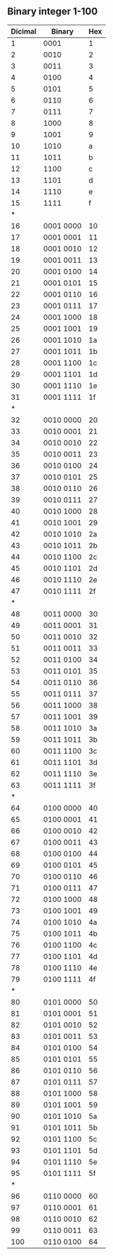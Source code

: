 <!-- April-29-2019 -->

## Binary integer 1-100

Dicimal | Binary | Hex
:--|---|---|
1|0001|1
2|0010|2
3|0011|3
4|0100|4
5|0101|5
6|0110|6
7|0111|7
8|1000|8
9|1001|9
10|1010|a
11|1011|b
12|1100|c
13|1101|d
14|1110|e
15|1111|f
*|
16|0001 0000|10
17|0001 0001|11
18|0001 0010|12
19|0001 0011|13
20|0001 0100|14
21|0001 0101|15
22|0001 0110|16
23|0001 0111|17
24|0001 1000|18
25|0001 1001|19
26|0001 1010|1a
27|0001 1011|1b
28|0001 1100|1c
29|0001 1101|1d
30|0001 1110|1e
31|0001 1111|1f
*|
32|0010 0000|20
33|0010 0001|21
34|0010 0010|22
35|0010 0011|23
36|0010 0100|24
37|0010 0101|25
38|0010 0110|26
39|0010 0111|27
40|0010 1000|28
41|0010 1001|29
42|0010 1010|2a
43|0010 1011|2b
44|0010 1100|2c
45|0010 1101|2d
46|0010 1110|2e
47|0010 1111|2f
*|
48|0011 0000|30
49|0011 0001|31
50|0011 0010|32
51|0011 0011|33
52|0011 0100|34
53|0011 0101|35
54|0011 0110|36
55|0011 0111|37
56|0011 1000|38
57|0011 1001|39
58|0011 1010|3a
59|0011 1011|3b
60|0011 1100|3c
61|0011 1101|3d
62|0011 1110|3e
63|0011 1111|3f
*|
64|0100 0000|40
65|0100 0001|41
66|0100 0010|42
67|0100 0011|43
68|0100 0100|44
69|0100 0101|45
70|0100 0110|46
71|0100 0111|47
72|0100 1000|48
73|0100 1001|49
74|0100 1010|4a
75|0100 1011|4b
76|0100 1100|4c
77|0100 1101|4d
78|0100 1110|4e
79|0100 1111|4f
*|
80|0101 0000|50
81|0101 0001|51
82|0101 0010|52
83|0101 0011|53
84|0101 0100|54
85|0101 0101|55
86|0101 0110|56
87|0101 0111|57
88|0101 1000|58
89|0101 1001|59
90|0101 1010|5a
91|0101 1011|5b
92|0101 1100|5c
93|0101 1101|5d
94|0101 1110|5e
95|0101 1111|5f
*|
96|0110 0000|60
97|0110 0001|61
98|0110 0010|62
99|0110 0011|63
100|0110 0100|64